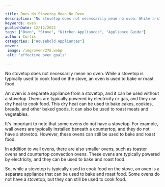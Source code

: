 ```yaml
---

title: Does No Stovetop Mean No Oven
description: "No stovetop does not necessarily mean no oven. While a stovetop is typically used to cook food on the stove, an oven is used to ba...get the full scoop"
keywords: oven
publishDate: 12/12/2022
tags: ["Oven", "Stove", "Kitchen Appliances", "Appliance Guide"]
author: Curtis
categories: ["Household Appliances"]
cover: 
 image: /img/oven/278.webp
 alt: 'effective oven goals'

---
```


No stovetop does not necessarily mean no oven. While a stovetop is typically used to cook food on the stove, an oven is used to bake or roast food.

An oven is a separate appliance from a stovetop, and it can be used without a stovetop. Ovens are typically powered by electricity or gas, and they use dry heat to cook food. This dry heat can be used to bake cakes, cookies, breads, and other baked goods. It can also be used to roast meats and vegetables.

It's important to note that some ovens do not have a stovetop. For example, wall ovens are typically installed beneath a countertop, and they do not have a stovetop. However, these ovens can still be used to bake and roast food.

In addition to wall ovens, there are also smaller ovens, such as toaster ovens and countertop convection ovens. These ovens are typically powered by electricity, and they can be used to bake and roast food.

So, while a stovetop is typically used to cook food on the stove, an oven is a separate appliance that can be used to bake and roast food. Some ovens do not have a stovetop, but they can still be used to cook food.
